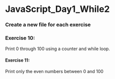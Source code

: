 # JavaScript_Day1_While2
### Create a new file for each exercise

### Exercise 10:
Print 0 through 100 using a counter and while loop.

#### Exercise 11:
Print only the even numbers between 0 and 100
